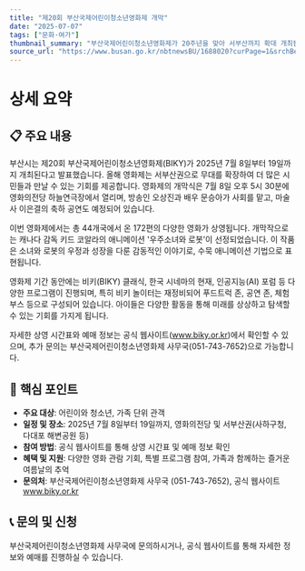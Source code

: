 ```yaml
---
title: "제20회 부산국제어린이청소년영화제 개막"
date: "2025-07-07"
tags: ["문화·여가"]
thumbnail_summary: "부산국제어린이청소년영화제가 20주년을 맞아 서부산까지 확대 개최됩니다."
source_url: "https://www.busan.go.kr/nbtnewsBU/1688020?curPage=1&srchBeginDt=&srchEndDt=&srchKey=&srchText="
---
```


# 상세 요약

## 📋 주요 내용
부산시는 제20회 부산국제어린이청소년영화제(BIKY)가 2025년 7월 8일부터 19일까지 개최된다고 발표했습니다. 올해 영화제는 서부산권으로 무대를 확장하여 더 많은 시민들과 만날 수 있는 기회를 제공합니다. 영화제의 개막식은 7월 8일 오후 5시 30분에 영화의전당 하늘연극장에서 열리며, 방송인 오상진과 배우 문승아가 사회를 맡고, 마술사 이은결의 축하 공연도 예정되어 있습니다.

이번 영화제에서는 총 44개국에서 온 172편의 다양한 영화가 상영됩니다. 개막작으로는 캐나다 감독 키드 코알라의 애니메이션 '우주소녀와 로봇'이 선정되었습니다. 이 작품은 소녀와 로봇의 우정과 성장을 다룬 감동적인 이야기로, 수묵 애니메이션 기법으로 표현됩니다.

영화제 기간 동안에는 비키(BIKY) 클래식, 한국 시네마의 현재, 인공지능(AI) 포럼 등 다양한 프로그램이 진행되며, 특히 비키 놀이터는 재정비되어 푸드트럭 존, 공연 존, 체험 부스 등으로 구성되어 있습니다. 아이들은 다양한 활동을 통해 미래를 상상하고 탐색할 수 있는 기회를 가지게 됩니다.

자세한 상영 시간표와 예매 정보는 공식 웹사이트(www.biky.or.kr)에서 확인할 수 있으며, 추가 문의는 부산국제어린이청소년영화제 사무국(051-743-7652)으로 가능합니다.

## 🎯 핵심 포인트
- **주요 대상**: 어린이와 청소년, 가족 단위 관객
- **일정 및 장소**: 2025년 7월 8일부터 19일까지, 영화의전당 및 서부산권(사하구청, 다대포 해변공원 등)
- **참여 방법**: 공식 웹사이트를 통해 상영 시간표 및 예매 정보 확인
- **혜택 및 지원**: 다양한 영화 관람 기회, 특별 프로그램 참여, 가족과 함께하는 즐거운 여름날의 추억
- **문의처**: 부산국제어린이청소년영화제 사무국 (051-743-7652), 공식 웹사이트 www.biky.or.kr

## 📞 문의 및 신청
부산국제어린이청소년영화제 사무국에 문의하시거나, 공식 웹사이트를 통해 자세한 정보와 예매를 진행하실 수 있습니다.